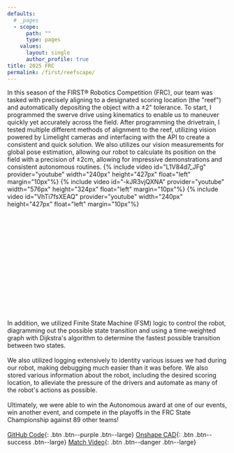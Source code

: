 ```yaml
---
defaults:
  # _pages
  - scope:
      path: ""
      type: pages
    values:
      layout: single
      author_profile: true
title: 2025 FRC
permalink: /first/reefscape/
---
```

In this season of the FIRST® Robotics Competition (FRC), our team was tasked with precisely aligning to a designated scoring location (the "reef") and automatically depositing the object with a ±2" tolerance. To start, I programmed the swerve drive using kinematics to enable us to maneuver quickly yet accurately across the field. After programming the drivetrain, I tested multiple different methods of alignment to the reef, utilizing vision powered by Limelight cameras and interfacing with the API to create a consistent and quick solution. We also utilizes our vision measurements for global pose estimation, allowing our robot to calculate its position on the field with a precision of ±2cm, allowing for impressive demonstrations and consistent autonomous routines.
{% include video id="L1V84d7_JFg" provider="youtube" width="240px" height="427px"  float="left" margin="10px"%}
{% include video id="-kJR3vjQXNA" provider="youtube" width="576px" height="324px" float="left" margin="10px"%}
{% include video id="VhTi7fsXEAQ" provider="youtube" width="240px" height="427px" float="left" margin="10px"%}
<br><br><br><br><br><br><br><br><br><br><br><br><br><br><br><br>
In addition, we utilized Finite State Machine (FSM) logic to control the robot, diagramming out the possible state transition and using a time-weighted graph with Dijkstra's algorithm to determine the fastest possible transition between two states.
<br><br>
We also utilized logging extensively to identity various issues we had during our robot, making debugging much easier than it was before. We also stored various information about the robot, including the desired scoring location, to alleviate the pressure of the drivers and automate as many of the robot's actions as possible.
<br><br>
Ultimately, we were able to win the Autonomous award at one of our events, win another event, and compete in the playoffs in the FRC State Championship against 89 other teams!
<br><br>
[GitHub Code](https://github.com/itkan-robotics/FRC_REEFSCAPE2025_V2){: .btn .btn--purple .btn--large}
[Onshape CAD](https://cad.onshape.com/documents/9aad57d3cb5d2be899be5aa7/w/f997cc794f7a12ee163b0551/e/a7a9a0e959e36dfcddccf823?renderMode=0&uiState=68e7261632f8214a01eab67d
){: .btn .btn--success .btn--large}
[Match Video](https://youtu.be/r74ML7_qcHM){: .btn .btn--danger .btn--large}